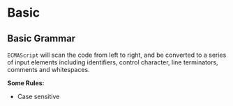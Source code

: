 # Basic

## Basic Grammar

`ECMAScript` will scan the code from left to right, and be converted to a series of input elements including identifiers, control character, line terminators, comments and whitespaces.

**Some Rules:**

- Case sensitive
